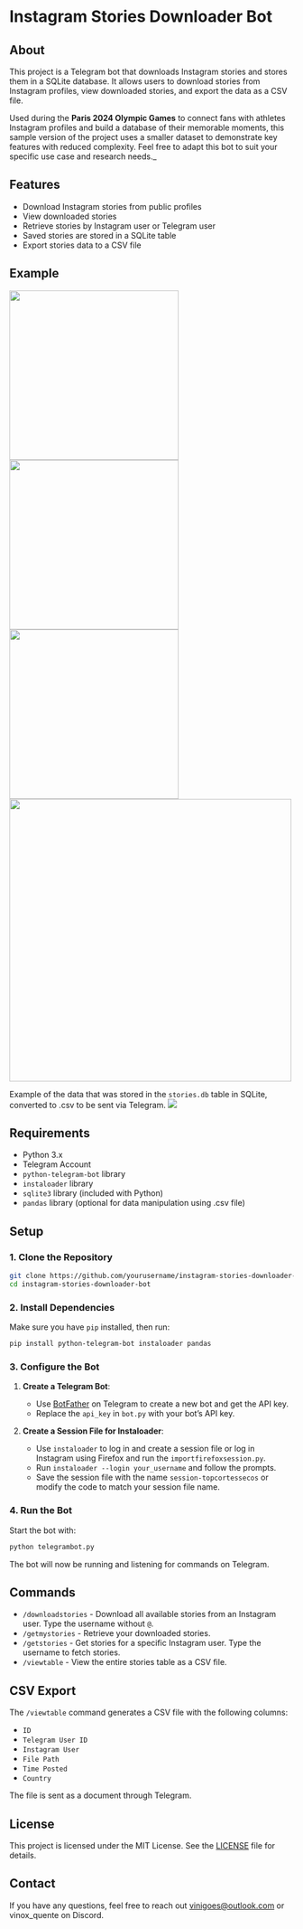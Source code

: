# Instagram Stories Downloader Bot

## About

This project is a Telegram bot that downloads Instagram stories and stores them in a SQLite database. It allows users to download stories from Instagram profiles, view downloaded stories, and export the data as a CSV file.

Used during the **Paris 2024 Olympic Games** to connect fans with athletes Instagram profiles and build a database of their memorable moments, this sample version of the project uses a smaller dataset to demonstrate key features with reduced complexity. Feel free to adapt this bot to suit your specific use case and research needs._

## Features

- Download Instagram stories from public profiles
- View downloaded stories
- Retrieve stories by Instagram user or Telegram user
- Saved stories are stored in a SQLite table
- Export stories data to a CSV file

## Example
  <img src="images/Capture.PNG" width="300" />
  <img src="images/Capture2.PNG" width="300" />
  <img src="images/Capture3.PNG" width="300" />
  <img src="images/Capture5.PNG" width="500" />

Example of the data that was stored in the `stories.db` table in SQLite, converted to .csv to be sent via Telegram.
  <img src="images/Capture4.PNG">

## Requirements

- Python 3.x
- Telegram Account
- `python-telegram-bot` library
- `instaloader` library
- `sqlite3` library (included with Python)
- `pandas` library (optional for data manipulation using .csv file)

## Setup

### 1. Clone the Repository

```bash
git clone https://github.com/yourusername/instagram-stories-downloader-bot.git
cd instagram-stories-downloader-bot
```

### 2. Install Dependencies

Make sure you have `pip` installed, then run:

```bash
pip install python-telegram-bot instaloader pandas
```

### 3. Configure the Bot

1. **Create a Telegram Bot**:
   - Use [BotFather](https://core.telegram.org/bots#botfather) on Telegram to create a new bot and get the API key.
   - Replace the `api_key` in `bot.py` with your bot’s API key.

2. **Create a Session File for Instaloader**:
   - Use `instaloader` to log in and create a session file or log in Instagram using Firefox and run the `importfirefoxsession.py`.
   - Run `instaloader --login your_username` and follow the prompts.
   - Save the session file with the name `session-topcortessecos` or modify the code to match your session file name.

### 4. Run the Bot

Start the bot with:

```bash
python telegrambot.py
```

The bot will now be running and listening for commands on Telegram.

## Commands

- `/downloadstories` - Download all available stories from an Instagram user. Type the username without `@`.
- `/getmystories` - Retrieve your downloaded stories.
- `/getstories` - Get stories for a specific Instagram user. Type the username to fetch stories.
- `/viewtable` - View the entire stories table as a CSV file.

## CSV Export

The `/viewtable` command generates a CSV file with the following columns:

- `ID`
- `Telegram User ID`
- `Instagram User`
- `File Path`
- `Time Posted`
- `Country`

The file is sent as a document through Telegram.

## License

This project is licensed under the MIT License. See the [LICENSE](LICENSE) file for details.

## Contact

If you have any questions, feel free to reach out [vinigoes@outlook.com](mailto:vinigoes@outlook.com) or vinox_quente on Discord.
